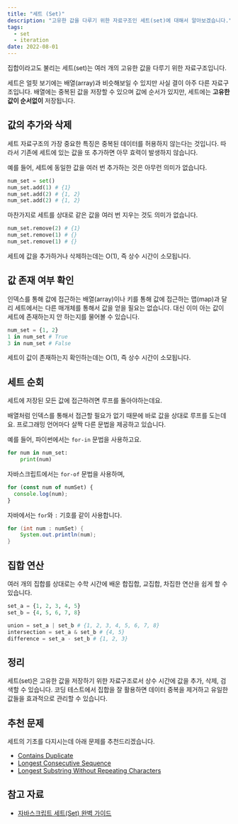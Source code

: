```yaml
---
title: "세트 (Set)"
description: "고유한 값을 다루기 위한 자료구조인 세트(set)에 대해서 알아보겠습니다."
tags:
  - set
  - iteration
date: 2022-08-01
---
```


집합이라고도 불리는 세트(set)는 여러 개의 고유한 값을 다루기 위한 자료구조입니다.

세트은 얼핏 보기에는 배열(array)과 비슷해보일 수 있지만 사실 결이 아주 다른 자료구조입니다.
배열에는 중복된 값을 저장할 수 있으며 값에 순서가 있지만, 세트에는 **고유한 값이 순서없이** 저장됩니다.

## 값의 추가와 삭제

세트 자료구조의 가장 중요한 특징은 중복된 데이터를 허용하지 않는다는 것입니다.
따라서 기존에 세트에 있는 값을 또 추가하면 아무 효력이 발생하지 않습니다.

예를 들어, 세트에 동일한 값을 여러 번 추가하는 것은 아무런 의미가 없습니다.

```py
num_set = set()
num_set.add(1) # {1}
num_set.add(2) # {1, 2}
num_set.add(2) # {1, 2}
```

마찬가지로 세트를 상대로 같은 값을 여러 번 지우는 것도 의미가 없습니다.

```py
num_set.remove(2) # {1}
num_set.remove(1) # {}
num_set.remove(1) # {}
```

세트에 값을 추가하거나 삭제하는데는 O(1), 즉 상수 시간이 소모됩니다.

## 값 존재 여부 확인

인덱스를 통해 값에 접근하는 배열(array)이나 키를 통해 값에 접근하는 맵(map)과 달리 세트에서는 다른 매개체를 통해서 값을 얻을 필요는 없습니다.
대신 이미 아는 값이 세트에 존재하는지 안 하는지를 물어볼 수 있습니다.

```py
num_set = {1, 2}
1 in num_set # True
3 in num_set # False
```

세트이 값이 존재하는지 확인하는데는 O(1), 즉 상수 시간이 소모됩니다.

## 세트 순회

세트에 저장된 모든 값에 접근하려면 루프를 돌아야하는데요.

배열처럼 인덱스를 통해서 접근할 필요가 없기 때문에 바로 값을 상대로 루프를 도는데요.
프로그래밍 언어마다 살짝 다른 문법을 제공하고 있습니다.

예를 들어, 파이썬에서는 `for-in` 문법을 사용하고요.

```py
for num in num_set:
    print(num)
```

자바스크립트에서는 `for-of` 문법을 사용하며,

```js
for (const num of numSet) {
  console.log(num);
}
```

자바에서는 `for`와 `:` 기호를 같이 사용합니다.

```java
for (int num : numSet) {
    System.out.println(num);
}
```

## 집합 연산

여러 개의 집합를 상대로는 수학 시간에 배운 합집합, 교집합, 차집한 연산을 쉽게 할 수 있습니다.

```py
set_a = {1, 2, 3, 4, 5}
set_b = {4, 5, 6, 7, 8}

union = set_a | set_b # {1, 2, 3, 4, 5, 6, 7, 8}
intersection = set_a & set_b # {4, 5}
difference = set_a - set_b # {1, 2, 3}
```

## 정리

세트(set)은 고유한 값을 저장하기 위한 자료구조로서 상수 시간에 값을 추가, 삭제, 검색할 수 있습니다.
코딩 테스트에서 집합을 잘 활용하면 데이터 중복을 제거하고 유일한 값들을 효과적으로 관리할 수 있습니다.

## 추천 문제

세트의 기초를 다지시는데 아래 문제를 추천드리겠습니다.

- [Contains Duplicate](/problems/contains-duplicate/)
- [Longest Consecutive Sequence](/problems/longest-consecutive-sequence/)
- [Longest Substring Without Repeating Characters](/problems/longest-substring-without-repeating-characters/)

## 참고 자료

- [자바스크립트 세트(Set) 완벽 가이드](https://www.daleseo.com/js-set/)

